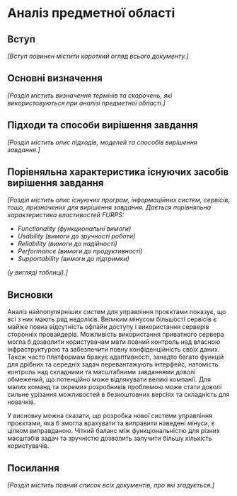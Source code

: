 # Аналіз предметної області

## Вступ

*[Вступ повинен містити короткий огляд всього документу.]*


## Основні визначення

*[Розділ містить визначення термінів та скорочень, які використовуються при аналізі предметної області.]*

## Підходи та способи вирішення завдання

*[Розділ містить опис підходів, моделей та способів вирішення завдання.]*

## Порівняльна характеристика існуючих засобів вирішення завдання

*[Розділ містить опис існуючих програм, інформаційних систем, сервісів, тощо, призначених для вирішення 
завдання. Дається порівняльна характеристика властивостей FURPS:*
- *Functionality (функциональні вимоги)*
- *Usability (вимоги до зручності роботи)*
- *Reliability (вимоги до надійності)*
- *Performance (вимоги до продуктивності)*
- *Supportability (вимоги до підтримки)*

 *(у вигляді таблиці).]*

## Висновки

Аналіз найпопулярніших систем для управління проєктами показує, що всі з них мають ряд недоліків. Великим мінусом більшості сервісів є майже повна відсутність офлайн доступу і використання серверів сторонніх провайдерів. Можливість використання приватного сервера могла б дозволити користувачам мати повний контроль над власною інфраструктурою та забезпечити повну конфіденційність своїх даних. Також часто платформам бракує адаптивності, занадто багато функцій для дрібних та середніх задач перевантажують інтерфейс, натомість контроль над складними та масштабними завданнями доволі обмежений, що потенційно може відлякувати великі компанії. Для малих команд та окремих розробників проблемою може стати доволі сильне урізання можливостей в безкоштовних версіях та складність для новачків.

У висновку можна сказати, що розробка нової системи управління проєктами, яка б змогла врахувати та виправити наведені мінуси, є цілком виправданою. Чіткий баланс між функціональністю для різних масштабів задач та зручністю дозволить залучити більшу кількість користувачів.

## Посилання

*[Розділ містить повний список всіх документів, про які згадується.]*
